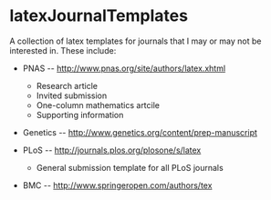 # latexJournalTemplates
A collection of latex templates for journals that I may or may not be interested in.
These include:

* PNAS -- http://www.pnas.org/site/authors/latex.xhtml
	+ Research article
	+ Invited submission
	+ One-column mathematics artcile
	+ Supporting information

* Genetics -- http://www.genetics.org/content/prep-manuscript

* PLoS -- http://journals.plos.org/plosone/s/latex
	+ General submission template for all PLoS journals

* BMC -- http://www.springeropen.com/authors/tex
